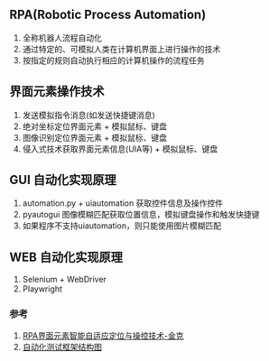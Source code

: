 ## RPA(Robotic Process Automation)
1. 全称机器人流程自动化
2. 通过特定的、可模拟人类在计算机界面上进行操作的技术
3. 按指定的规则自动执行相应的计算机操作的流程任务

## 界面元素操作技术
1. 发送模拟指令消息(如发送快捷键消息)
2. 绝对坐标定位界面元素 + 模拟鼠标、键盘
3. 图像识别定位界面元素 + 模拟鼠标、键盘
4. 侵入式技术获取界面元素信息(UIA等) + 模拟鼠标、键盘

## GUI 自动化实现原理
1. automation.py + uiautomation 获取控件信息及操作控件
2. pyautogui 图像模糊匹配获取位置信息，模拟键盘操作和触发快捷键
3. 如果程序不支持uiautomation，则只能使用图片模糊匹配

## WEB 自动化实现原理
1. Selenium + WebDriver 
2. Playwright 

### 参考
1. [RPA界面元素智能自适应定位与操控技术-金克](https://baijiahao.baidu.com/s?id=1750962224735488757&wfr=spider&for=pc)
2. [自动化测试框架结构图](https://mp.weixin.qq.com/s?__biz=MzkxMzI4ODgyOA==&mid=2247511176&idx=1&sn=03281f833b55e467c0f61e8a39e1427a&chksm=c17d179bf60a9e8d12a3febccdc0a122fdaff2756ada2be4d0ea3616c2f4ab34bb65da52e7e2&scene=21#wechat_redirect)